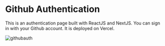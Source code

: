 # Github Authentication

This is an authentication page built with ReactJS and NextJS. You can sign in with your Github account. It is deployed on Vercel. 

![githubauth](https://user-images.githubusercontent.com/71913145/229348553-ca46796c-10ad-4fd5-be19-bd20c55d971c.png)
